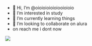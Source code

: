 - 👋 Hi, I’m @oioioioioioiooioioio
- 👀 I’m interested in study
- 🌱 I’m currently learning things
- 💞️ I’m looking to collaborate on alura 
- on reach me i dont now

<!---
oioioioioioiooioioio/oioioioioioiooioioio is a ✨ special ✨ repository because its `README.md` (this file) appears on your GitHub profile.
You can click the Preview link to take a look at your changes.
--->
![](https://media.tenor.com/NwB4QhuGUY0AAAAC/lol-amog.gif)


